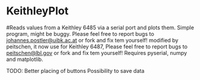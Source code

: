# KeithleyPlot
#Reads values from a Keithley 6485 via a serial port and plots them. Simple program, might be buggy. Please feel free to report bugs to johannes.postler@uibk.ac.at or fork and fix tem yourself!
modified by peitschen, it now use for Keithley 6487, Please feel free to report bugs to peitschen@lbl.gov or fork and fix tem yourself!
Requires pyserial, numpy and matplotlib.

TODO:
Better placing of buttons
Possibility to save data
